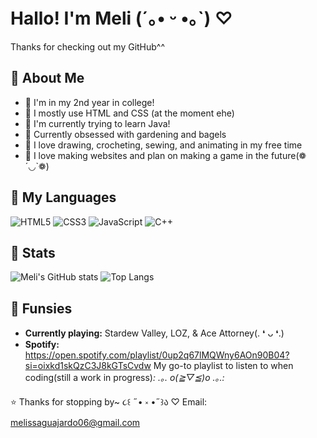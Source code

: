 # Hallo! I'm Meli (´｡• ᵕ •｡`) ♡
Thanks for checking out my GitHub^^

## 🦐 About Me
- 🌸 I'm in my 2nd year in college!
- 💮 I mostly use HTML and CSS (at the moment ehe)
- 🌻 I'm currently trying to learn Java!
- 🌼 Currently obsessed with gardening and bagels
- 🪷 I love drawing, crocheting, sewing, and animating in my free time
- 🌺 I love making websites and plan on making a game in the future(❁´◡`❁)

## 🦭 My Languages
![HTML5](https://img.shields.io/badge/-HTML5-ffb3ba?style=for-the-badge&logo=html5&logoColor=white)
![CSS3](https://img.shields.io/badge/-CSS3-baffc9?style=for-the-badge&logo=css3&logoColor=white)
![JavaScript](https://img.shields.io/badge/-JavaScript-ffdfba?style=for-the-badge&logo=javascript&logoColor=white)
![C++](https://img.shields.io/badge/-C++-bae1ff?style=for-the-badge&logo=cplusplus&logoColor=white)


## 🦦 Stats
![Meli's GitHub stats](https://github-readme-stats.vercel.app/api?username=Meli-Pook&show_icons=true&theme=tokyonight&icon_color=ffb3ba&title_color=ffb3ba)
![Top Langs](https://github-readme-stats.vercel.app/api/top-langs/?username=Meli-Pook&layout=compact&theme=tokyonight&title_color=ffb3ba)


## 🐚 Funsies
- **Currently playing:** Stardew Valley, LOZ, & Ace Attorney(. ❛ ᴗ ❛.)
- **Spotify:** https://open.spotify.com/playlist/0up2q67lMQWny6AOn90B04?si=oixkd1skQzC3J8kGTsCvdw
My go-to playlist to listen to when coding(still a work in progress)*: .｡. o(≧▽≦)o .｡.:*


⭐ Thanks for stopping by~ ૮꒰ ˶• ༝ •˶꒱ა ♡ 
Email: melissaguajardo06@gmail.com
